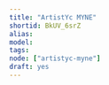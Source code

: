 ```yaml
---
title: "ArtistYc MYNE"
shortid: BkUV_6srZ
alias:
model:
tags:
node: ["artistyc-myne"]
draft: yes
---
```

